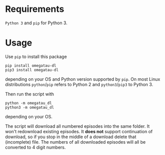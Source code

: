 # Requirements

`Python 3` and `pip` for Python 3.

# Usage

Use `pip` to install this package
```
pip install omegatau-dl
pip3 install omegatau-dl
```
depending on your OS and Python version supported by `pip`.
On most Linux distributions `python`/`pip` refers to Python 2 and `python3`/`pip3` to Python 3.

Then run the script with
```
python -m omegatau_dl
python3 -m omegatau_dl
```
depending on your OS.

The script will download all numbered episodes into the same folder.
It won't redownload existing episodes.
It **does not** support continuation of download, so if you stop in the middle of a download delete that (incomplete) file. 
The numbers of all downloaded episodes will all be converted to 4 digit numbers.
